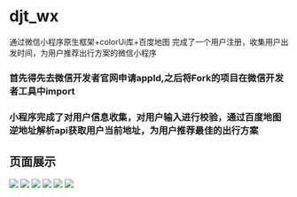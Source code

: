 # djt_wx
通过微信小程序原生框架+colorUi库+百度地图 完成了一个用户注册，收集用户出发时间，为用户推荐出行方案的微信小程序

### 首先得先去微信开发者官网申请appId,之后将Fork的项目在微信开发者工具中import

### 小程序完成了对用户信息收集，对用户输入进行校验，通过百度地图逆地址解析api获取用户当前地址，为用户推荐最佳的出行方案

## 页面展示
  ![](./img/注册1.PNG)  ![](./img/注册2.PNG)  ![](./img/效验.PNG)  ![](./img/选择出行.PNG)  ![](./img/用户出行列表.PNG)
  ![](./img/出行方案.PNG)
